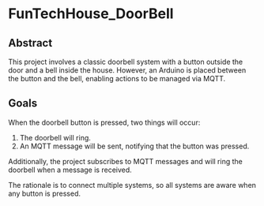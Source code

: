 # FunTechHouse_DoorBell

## Abstract

This project involves a classic doorbell system with a button outside the door and a bell inside the house. 
However, an Arduino is placed between the button and the bell, enabling actions to be managed via MQTT.

## Goals

When the doorbell button is pressed, two things will occur:
1. The doorbell will ring.
2. An MQTT message will be sent, notifying that the button was pressed.

Additionally, the project subscribes to MQTT messages and will ring the doorbell when a message is received.

The rationale is to connect multiple systems, so all systems are aware when any button is pressed.
